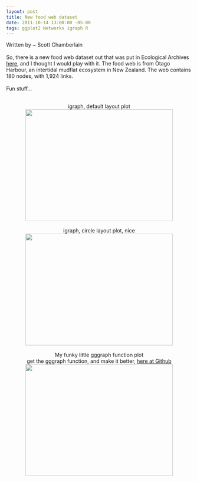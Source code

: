 ```yaml
--- 
layout: post
title: New food web dataset
date: 2011-10-14 13:00:00 -05:00
tags: ggplot2 Networks igraph R
---
```


Written by ~ Scott Chamberlain
<br /><br />So, there is a new food web dataset out that was put in Ecological Archives <a href="http://www.esapubs.org/Archive/ecol/E092/173/default.htm">here</a>, and I thought I would play with it.  The food web is from Otago Harbour, an intertidal mudflat ecosystem in New Zealand.  The web contains 180 nodes, with 1,924 links. <br /><br />Fun stuff...<br /><br /><div class="separator" style="clear: both; text-align: center;">igraph, default layout plot</div><div class="separator" style="clear: both; text-align: center;"><a href="http://3.bp.blogspot.com/-2lQOoeAqGCM/Tphf9GJI8LI/AAAAAAAAFEA/EPwum7GfwXg/s1600/igraphplot.jpeg" imageanchor="1" style="margin-left: 1em; margin-right: 1em;"><img border="0" height="303" src="http://3.bp.blogspot.com/-2lQOoeAqGCM/Tphf9GJI8LI/AAAAAAAAFEA/EPwum7GfwXg/s400/igraphplot.jpeg" width="400" /></a></div><div class="separator" style="clear: both; text-align: center;"><br /></div><div class="separator" style="clear: both; text-align: center;">igraph, circle layout plot, nice</div><div class="separator" style="clear: both; text-align: center;"><a href="http://1.bp.blogspot.com/--hGl2IwHi4M/TphhJYdBO0I/AAAAAAAAFEI/8GsLuUkbYcM/s1600/igraphcircleplot.jpeg" imageanchor="1" style="margin-left: 1em; margin-right: 1em;"><img border="0" height="303" src="http://1.bp.blogspot.com/--hGl2IwHi4M/TphhJYdBO0I/AAAAAAAAFEI/8GsLuUkbYcM/s400/igraphcircleplot.jpeg" width="400" /></a></div><div class="separator" style="clear: both; text-align: center;"><br /></div><div class="separator" style="clear: both; text-align: center;">My funky little gggraph function plot</div><div class="separator" style="clear: both; text-align: center;">get the gggraph function, and make it better, <a href="https://github.com/SChamberlain/gggraph">here at Github</a></div><div class="separator" style="clear: both; text-align: center;"><a href="http://4.bp.blogspot.com/-MBPHlFaVWos/Tphf82gWUpI/AAAAAAAAFD4/qaxCX4PP-C0/s1600/gggraphplot.jpeg" imageanchor="1" style="margin-left: 1em; margin-right: 1em;"><img border="0" height="303" src="http://4.bp.blogspot.com/-MBPHlFaVWos/Tphf82gWUpI/AAAAAAAAFD4/qaxCX4PP-C0/s400/gggraphplot.jpeg" width="400" /></a></div><div class="separator" style="clear: both; text-align: center;"><br /></div><div class="separator" style="clear: both; text-align: center;"><br /></div><br /><br /><script src="https://gist.github.com/1287545.js?file=newfoodwb.R"></script>
